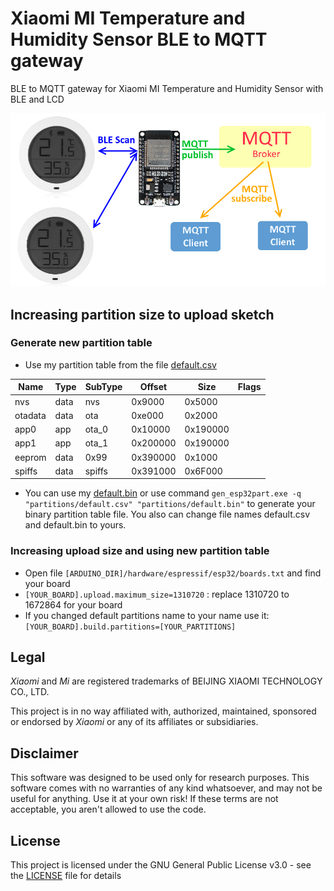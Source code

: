# Xiaomi MI Temperature and Humidity Sensor BLE to MQTT gateway
BLE to MQTT gateway for Xiaomi MI Temperature and Humidity Sensor with BLE and LCD

![Schema](/schema.png "Schema")

## Increasing partition size to upload sketch

### Generate new partition table

* Use my partition table from the file [default.csv](/partitions/default.csv)

| Name    | Type | SubType | Offset   | Size     | Flags |
| ------- | ---- | ------- | -------- | -------- | ----- |
| nvs     | data | nvs     | 0x9000   | 0x5000   |       |
| otadata | data | ota     | 0xe000   | 0x2000   |       |
| app0    | app  | ota_0   | 0x10000  | 0x190000 |       |
| app1    | app  | ota_1   | 0x200000 | 0x190000 |       |
| eeprom  | data | 0x99    | 0x390000 | 0x1000   |       |
| spiffs  | data | spiffs  | 0x391000 | 0x6F000  |       |

* You can use my [default.bin](/partitions/default.bin) or use command ```gen_esp32part.exe -q "partitions/default.csv" "partitions/default.bin"``` to generate your binary partition table file. You also can change file names default.csv and default.bin to yours.

### Increasing upload size and using new partition table

* Open file ```[ARDUINO_DIR]/hardware/espressif/esp32/boards.txt``` and find your board
* ```[YOUR_BOARD].upload.maximum_size=1310720``` : replace 1310720 to 1672864 for your board
* If you changed default partitions name to your name use it: ```[YOUR_BOARD].build.partitions=[YOUR_PARTITIONS]```

## Legal

*Xiaomi* and *Mi* are registered trademarks of BEIJING XIAOMI TECHNOLOGY CO., LTD.

This project is in no way affiliated with, authorized, maintained, sponsored or endorsed by *Xiaomi* or any of its affiliates or subsidiaries.

## Disclaimer

This software was designed to be used only for research purposes. This software comes with no warranties of any kind whatsoever,
and may not be useful for anything. Use it at your own risk! If these terms are not acceptable, you aren't allowed to use the code.

## License

This project is licensed under the GNU General Public License v3.0 - see the [LICENSE](LICENSE) file for details
